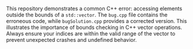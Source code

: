 This repository demonstrates a common C++ error: accessing elements outside the bounds of a `std::vector`.  The `bug.cpp` file contains the erroneous code, while `bugSolution.cpp` provides a corrected version.  This illustrates the importance of bounds checking in C++ vector operations.  Always ensure your indices are within the valid range of the vector to prevent unexpected crashes and undefined behavior.